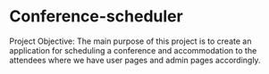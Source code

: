 # Conference-scheduler
Project Objective:
The main purpose of this project is to create an application for scheduling a conference and accommodation to the attendees where we have user pages and admin pages accordingly.
